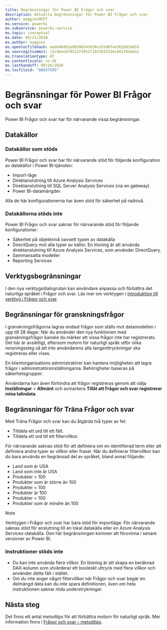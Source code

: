 ```yaml
---
title: Begränsningar för Power BI Frågor och svar
description: Aktuella begränsningar för Power BI Frågor och svar
author: maggiesMSFT
ms.service: powerbi
ms.subservice: powerbi-service
ms.topic: conceptual
ms.date: 04/21/2020
ms.author: maggies
ms.openlocfilehash: eebb40d81e9b59b545b30ce55dbf4a362b826455
ms.sourcegitcommit: 13c4bec679313f2951f1833033316cb8176da8a1
ms.translationtype: HT
ms.contentlocale: sv-SE
ms.lasthandoff: 08/26/2020
ms.locfileid: "88937595"
---
```

# <a name="limitations-of-power-bi-qa"></a>Begränsningar för Power BI Frågor och svar

Power BI Frågor och svar har för närvarande vissa begränsningar.

## <a name="data-sources"></a>Datakällor

### <a name="supported-data-sources"></a>Datakällor som stöds

Power BI Frågor och svar har för närvarande stöd för följande konfiguration av datakällor i Power BI-tjänsten:

- Import-läge
- Direktanslutning till Azure Analysis Services
- Direktanslutning till SQL Server Analysis Services (via en gateway)
- Power BI-datamängder.

Alla de här konfigurationerna har även stöd för säkerhet på radnivå.

### <a name="data-sources-not-supported"></a>Datakällorna stöds inte

Power BI Frågor och svar saknar för närvarande stöd för följande konfigurationer:

- Säkerhet på objektnivå oavsett typen av datakälla
- DirectQuery mot alla typer av källor. En lösning är att använda direktanslutning till Azure Analysis Services, som använder DirectQuery.
- Sammansatta modeller
- Reporting Services 

## <a name="tooling-limitations"></a>Verktygsbegränsningar

I den nya verktygsdialogrutan kan användare anpassa och förbättra det naturliga språket i Frågor och svar. Läs mer om verktygen i [Introduktion till verktyg i Frågor och svar](q-and-a-tooling-intro.md).

## <a name="review-question-limitations"></a>Begränsningar för granskningsfrågor

I granskningsfrågorna lagras endast frågor som ställs mot datamodellen i upp till 28 dagar. När du använder den nya funktionen med granskningsfrågor kanske du märker att vissa frågor inte har registrerats. Det här är avsiktligt, eftersom motorn för naturligt språk utför olika rensningssteg så att inte användarens alla tangenttryckningar ska registreras eller visas.

En klientorganisations administratörer kan hantera möjligheten att lagra frågor i administratörsinställningarna. Behörigheter baseras på säkerhetsgrupper. 

Användarna kan även förhindra att frågor registreras genom att välja **Inställningar** > **Allmänt** och avmarkera **Tillåt att Frågor och svar registrerar mina talindata**. 

## <a name="teach-qa-limitations"></a>Begränsningar för Träna Frågor och svar

Med Träna Frågor och svar kan du åtgärda två typer av fel:

- Tilldela ett ord till ett fält.
- Tilldela ett ord till ett filtervillkor.

För närvarande saknas stöd för att definiera om en identifierad term eller att definiera andra typer av villkor eller fraser. När du definierar filtervillkor kan du bara använda en begränsad del av språket, bland annat följande:

- Land som är USA
- Land som inte är USA
- Produkter > 100
- Produkter som är större än 100
- Produkter = 100
- Produkter är 100
- Produkter < 100
- Produkter som är mindre än 100

> [!NOTE]
> Verktygen i Frågor och svar har bara stöd för importläge. För närvarande saknas stöd för anslutning till en lokal datakälla eller en Azure Analysis Services-datakälla. Den här begränsningen kommer att försvinna i senare versioner av Power BI.

### <a name="statements-not-supported"></a>Instruktioner stöds inte

- Du kan inte använda flera villkor. En lösning är att skapa en beräknad DAX-kolumn som utvärderar ett booleskt uttryck med flera villkor och använder detta fält i stället.
- Om du inte anger något filtervillkor när Frågor och svar begär en delmängd data kan du inte spara definitionen, även om hela instruktionen saknar röda understrykningar.

## <a name="next-steps"></a>Nästa steg

Det finns ett antal metodtips för att förbättra motorn för naturligt språk. Mer information finns i [Frågor och svar – metodtips](q-and-a-best-practices.md).
